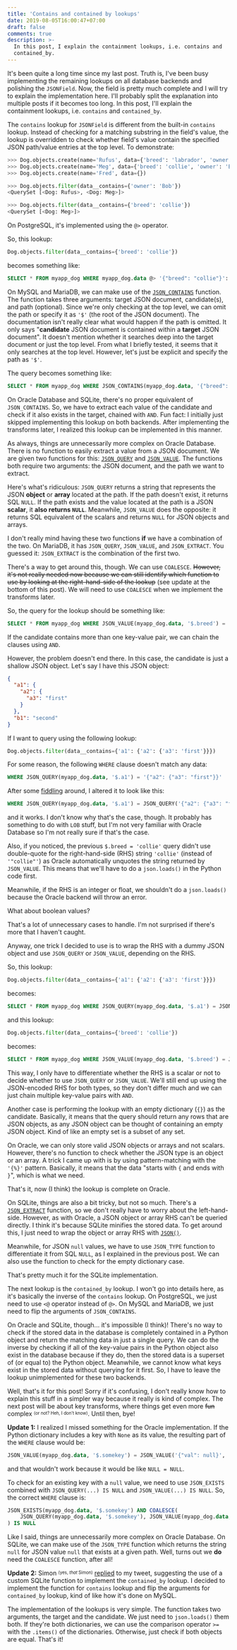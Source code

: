 ```yaml
---
title: 'Contains and contained by lookups'
date: 2019-08-05T16:00:47+07:00
draft: false
comments: true
description: >-
  In this post, I explain the containment lookups, i.e. contains and
  contained_by.
---
```


It's been quite a long time since my last post. Truth is, I've been busy
implementing the remaining lookups on all database backends and polishing the
`JSONField`. Now, the field is pretty much complete and I will try to explain
the implementation here. I'll probably split the explanation into multiple
posts if it becomes too long. In this post, I'll explain the containment
lookups, i.e. `contains` and `contained_by`.

The `contains` lookup for `JSONField` is different from the built-in `contains`
lookup. Instead of checking for a matching substring in the field's value, the
lookup is overridden to check whether field's value contain the specified JSON
path/value entries at the top level. To demonstrate:

```python
>>> Dog.objects.create(name='Rufus', data={'breed': 'labrador', 'owner': 'Bob'})
>>> Dog.objects.create(name='Meg', data={'breed': 'collie', 'owner': 'Bob'})
>>> Dog.objects.create(name='Fred', data={})

>>> Dog.objects.filter(data__contains={'owner': 'Bob'})
<QuerySet [<Dog: Rufus>, <Dog: Meg>]>

>>> Dog.objects.filter(data__contains={'breed': 'collie'})
<QuerySet [<Dog: Meg>]>
```

On PostgreSQL, it's implemented using the `@>` operator.

So, this lookup:

```python
Dog.objects.filter(data__contains={'breed': 'collie'})
```

becomes something like:

```sql
SELECT * FROM myapp_dog WHERE myapp_dog.data @> '{"breed": "collie"}'::jsonb
```

On MySQL and MariaDB, we can make use of the [`JSON_CONTAINS`] function. The
function takes three arguments: target JSON document, candidate(s), and path
(optional). Since we're only checking at the top level, we can omit the path or
specify it as `'$'` (the root of the JSON document). The documentation isn't
really clear what would happen if the path is omitted. It only says
"**candidate** JSON document is contained within a **target** JSON document".
It doesn't mention whether it searches deep into the target document or just
the top level. From what I briefly tested, it seems that it only searches at
the top level. However, let's just be explicit and specify the path as `'$'`.

The query becomes something like:

```sql
SELECT * FROM myapp_dog WHERE JSON_CONTAINS(myapp_dog.data, '{"breed": "collie"}', '$')
```

On Oracle Database and SQLite, there's no proper equivalent of `JSON_CONTAINS`.
So, we have to extract each value of the candidate and check if it also exists
in the target, chained with `AND`. Fun fact: I initially just skipped
implementing this lookup on both backends. After implementing the transforms
later, I realized this lookup can be implemented in this manner.

As always, things are unnecessarily more complex on Oracle Database. There is
no function to easily extract a value from a JSON document. We are given two
functions for this: [`JSON_QUERY`] and [`JSON_VALUE`]. The functions both
require two arguments: the JSON document, and the path we want to extract.

Here's what's ridiculous: `JSON_QUERY` returns a string that represents the
JSON **object** or **array** located at the path. If the path doesn't exist, it
returns SQL `NULL`. If the path exists and the value located at the path is a
JSON **scalar**, it **also returns `NULL`**. Meanwhile, `JSON_VALUE` does the
opposite: it returns SQL equivalent of the scalars and returns `NULL` for JSON
objects and arrays.

I don't really mind having these two functions **if** we have a combination of
the two. On MariaDB, it has `JSON_QUERY`, `JSON_VALUE`, and `JSON_EXTRACT`. You
guessed it: `JSON_EXTRACT` is the combination of the first two.

There's a way to get around this, though. We can use `COALESCE`. ~~However,
it's not really needed now because we can still identify which function to use
by looking at the right-hand-side of the lookup~~ (see update at the bottom of
this post). We will need to use `COALESCE` when we implement the transforms
later.

So, the query for the lookup should be something like:

```sql
SELECT * FROM myapp_dog WHERE JSON_VALUE(myapp_dog.data, '$.breed') = 'collie'
```

If the candidate contains more than one key-value pair, we can chain the
clauses using `AND`.

However, the problem doesn't end there. In this case, the candidate is just a
shallow JSON object. Let's say I have this JSON object:

```json
{
  "a1": {
    "a2": {
      "a3": "first"
    }
  },
  "b1": "second"
}
```

If I want to query using the following lookup:

```python
Dog.objects.filter(data__contains={'a1': {'a2': {'a3': 'first'}}})
```

For some reason, the following `WHERE` clause doesn't match any data:

```sql
WHERE JSON_QUERY(myapp_dog.data, '$.a1') = '{"a2": {"a3": "first"}}'
```

After some [fiddling] around, I altered it to look like this:

```sql
WHERE JSON_QUERY(myapp_dog.data, '$.a1') = JSON_QUERY('{"a2": {"a3": "first"}}', '$')
```

and it works. I don't know why that's the case, though. It probably has
something to do with `LOB` stuff, but I'm not very familiar with Oracle
Database so I'm not really sure if that's the case.

Also, if you noticed, the previous `$.breed = 'collie'` query didn't use
double-quote for the right-hand-side (RHS) string `'collie'` (instead of
`'"collie"'`) as Oracle automatically unquotes the string returned by
`JSON_VALUE`. This means that we'll have to do a `json.loads()` in the Python
code first.

Meanwhile, if the RHS is an integer or float, we shouldn't do a `json.loads()`
because the Oracle backend will throw an error.

What about boolean values?

That's a lot of unnecessary cases to handle. I'm not surprised if there's more
that I haven't caught.

Anyway, one trick I decided to use is to wrap the RHS with a dummy JSON object
and use `JSON_QUERY` or `JSON_VALUE`, depending on the RHS.

So, this lookup:

```python
Dog.objects.filter(data__contains={'a1': {'a2': {'a3': 'first'}}})
```

becomes:

```sql
SELECT * FROM myapp_dog WHERE JSON_QUERY(myapp_dog.data, '$.a1') = JSON_QUERY('{"val": {"a2": {"a3": "first"}}}', '$.val')
```

and this lookup:

```python
Dog.objects.filter(data__contains={'breed': 'collie'})
```

becomes:

```sql
SELECT * FROM myapp_dog WHERE JSON_VALUE(myapp_dog.data, '$.breed') = JSON_VALUE('{"val": "collie"', '$.val')
```

This way, I only have to differentiate whether the RHS is a scalar or not to
decide whether to use `JSON_QUERY` or `JSON_VALUE`. We'll still end up using
the JSON-encoded RHS for both types, so they don't differ much and we can just
chain multiple key-value pairs with `AND`.

Another case is performing the lookup with an empty dictionary (`{}`) as the
candidate. Basically, it means that the query should return any rows that are
JSON objects, as any JSON object can be thought of containing an empty JSON
object. Kind of like an empty set is a subset of any set.

On Oracle, we can only store valid JSON objects or arrays and not scalars.
However, there's no function to check whether the JSON type is an object or an
array. A trick I came up with is by using pattern-matching with the `'{%}'`
pattern. Basically, it means that the data "starts with `{` and ends with `}`",
which is what we need.

That's it, now (I think) the lookup is complete on Oracle.

On SQLite, things are also a bit tricky, but not so much. There's a
[`JSON_EXTRACT`] function, so we don't really have to worry about the
left-hand-side. However, as with Oracle, a JSON object or array RHS can't be
queried directly. I think it's because SQLite minifies the stored data. To get
around this, I just need to wrap the object or array RHS with [`JSON()`].

Meanwhile, for JSON `null` values, we have to use `JSON_TYPE` function to
differentiate it from SQL `NULL`, as I explained in the previous post. We can
also use the function to check for the empty dictionary case.

That's pretty much it for the SQLite implementation.

The next lookup is the `contained_by` lookup. I won't go into details here, as
it's basically the inverse of the `contains` lookup. On PostgreSQL, we just
need to use `<@` operator instead of `@>`. On MySQL and MariaDB, we just need
to flip the arguments of `JSON_CONTAINS`.

On Oracle and SQLite, though... it's impossible (I think)! There's no way to
check if the stored data in the database is completely contained in a Python
object and return the matching data in just a single query. We can do the
inverse by checking if all of the key-value pairs in the Python object also
exist in the database because if they do, then the stored data is a superset of
(or equal to) the Python object. Meanwhile, we cannot know what keys exist in
the stored data without querying for it first. So, I have to leave the lookup
unimplemented for these two backends.

Well, that's it for this post! Sorry if it's confusing, I don't really know how
to explain this stuff in a simpler way because it really is kind of complex.
The next post will be about key transforms, where things get even more ~~fun~~
complex <sup><sub>(or not? Heh, I don't know)</sub></sup>. Until then, bye!

**Update 1:** I realized I missed something for the Oracle implementation. If
the Python dictionary includes a key with `None` as its value, the resulting
part of the `WHERE` clause would be:

```sql
JSON_VALUE(myapp_dog.data, '$.somekey') = JSON_VALUE('{"val": null}', '$.val')
```

and that wouldn't work because it would be like `NULL = NULL`.

To check for an existing key with a `null` value, we need to use `JSON_EXISTS`
combined with `JSON_QUERY(...) IS NULL` and `JSON_VALUE(...) IS NULL`. So, the
correct `WHERE` clause is:

```sql
JSON_EXISTS(myapp_dog.data, '$.somekey') AND COALESCE(
    JSON_QUERY(myapp_dog.data, '$.somekey'), JSON_VALUE(myapp_dog.data, '$.somekey')
) IS NULL
```

Like I said, things are unnecessarily more complex on Oracle Database. On
SQLite, we can make use of the `JSON_TYPE` function which returns the string
`null` for JSON value `null` that exists at a given path. Well, turns out we
**do** need the `COALESCE` function, after all!

**Update 2:** Simon <sup><sub>(yes, <em>that</em> Simon)</sub></sup> [replied]
to my tweet, suggesting the use of a custom SQLite function to implement the
`contained_by` lookup. I decided to implement the function for `contains`
lookup and flip the arguments for `contained_by` lookup, kind of like how it's
done on MySQL.

The implementation of the lookups is very simple. The function takes two
arguments, the target and the candidate. We just need to `json.loads()` them
both. If they're both dictionaries, we can use the comparison operator `>=`
with the `.items()` of the dictionaries. Otherwise, just check if both objects
are equal. That's it!

[`json_contains`]: https://dev.mysql.com/doc/refman/8.0/en/json-search-functions.html#function_json-contains
[`json_query`]: https://docs.oracle.com/database/121/ADXDB/json.htm#ADXDB6277
[`json_value`]: https://docs.oracle.com/database/121/ADXDB/json.htm#ADXDB6263
[fiddling]: https://dbfiddle.uk/?rdbms=oracle_18&fiddle=1406ec1d184af5446d8b6cfcb3823b0e
[`json_extract`]: https://www.sqlite.org/json1.html#jex
[`json()`]: https://www.sqlite.org/json1.html#jmini
[replied]: https://twitter.com/simonw/status/1159077881957371904
